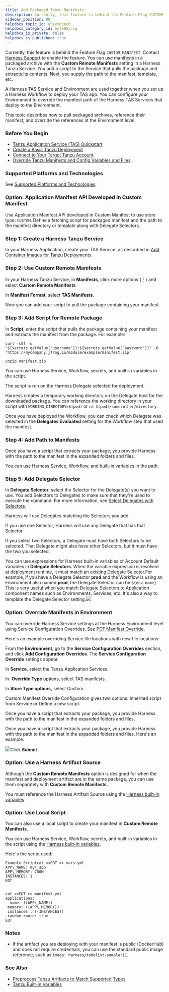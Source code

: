 ```yaml
---
title: Add Packaged Tanzu Manifests
description: Currently, this feature is behind the Feature Flag CUSTOM_MANIFEST. Contact Harness Support to enable the feature.. You can use manifests in a packaged archive with the Custom Remote Manifests settin…
sidebar_position: 90
helpdocs_topic_id: a5eyx0cecd
helpdocs_category_id: emle05cclq
helpdocs_is_private: false
helpdocs_is_published: true
---
```


Currently, this feature is behind the Feature Flag `CUSTOM_MANIFEST`. Contact [Harness Support](mailto:support@harness.io) to enable the feature. You can use manifests in a packaged archive with the **Custom Remote Manifests** setting in a Harness Tanzu Service. You add a script to the Service that pulls the package and extracts its contents. Next, you supply the path to the manifest, template, etc.

A Harness TAS Service and Environment are used together when you set up a Harness Workflow to deploy your TAS app. You can configure your Environment to override the manifest path of the Harness TAS Services that deploy to the Environment.

This topic describes how to pull packaged archives, reference their manifest, and override the references at the Environment level.


### Before You Begin

* [Tanzu Application Service (TAS) Quickstart](https://docs.harness.io/article/hy819vmsux-pivotal-cloud-foundry-quickstart)
* [Create a Basic Tanzu Deployment](create-a-basic-pcf-deployment.md)
* [Connect to Your Target Tanzu Account](connect-to-your-target-pcf-account.md).
* [Override Tanzu Manifests and Config Variables and Files](override-pcf-manifests-and-config-variables-and-files.md).

### Supported Platforms and Technologies

See [Supported Platforms and Technologies](https://docs.harness.io/article/220d0ojx5y-supported-platforms).

### Option: Application Manifest API Developed in Custom Manifest

Use Application Manifest API developed in Custom Manifest to use store type: `CUSTOM`. Define a fetching script for packaged manifest and the path to the manifest directory or template along with Delegate Selectors.

### Step 1: Create a Harness Tanzu Service

In your Harness Application, create your TAS Service, as described in [Add Container Images for Tanzu Deployments](add-container-images-for-pcf-deployments.md).

### Step 2: Use Custom Remote Manifests

In your Harness Tanzu Service, in **Manifests**, click more options (︙) and select **Custom Remote Manifests**.

In **Manifest Format**, select **TAS Manifests**.

Now you can add your script to pull the package containing your manifest.

### Step 3: Add Script for Remote Package

In **Script**, enter the script that pulls the package containing your manifest and extracts the manifest from the package. For example:


```
curl -sSf -u "${secrets.getValue("username")}:${secrets.getValue("password")}" -O 'https://mycompany.jfrog.io/module/example/manifest.zip'  
  
unzip manifest.zip
```
You can use Harness Service, Workflow, secrets, and built-in variables in the script.

The script is run on the Harness Delegate selected for deployment.

Harness creates a temporary working directory on the Delegate host for the downloaded package. You can reference the working directory in your script with `WORKING_DIRECTORY=$(pwd)` or `cd $(pwd)/some/other/directory`.

Once you have deployed the Workflow, you can check which Delegate was selected in the **Delegates Evaluated** setting for the Workflow step that used the manifest.

### Step 4: Add Path to Manifests

Once you have a script that extracts your package, you provide Harness with the path to the manifest in the expanded folders and files.

You can use Harness Service, Workflow, and built-in variables in the path.

### Step 5: Add Delegate Selector

In **Delegate Selector**, select the Selector for the Delegate(s) you want to use. You add Selectors to Delegates to make sure that they're used to execute the command. For more information, see [Select Delegates with Selectors](../../firstgen-platform/account/manage-delegates/select-delegates-for-specific-tasks-with-selectors.md).

Harness will use Delegates matching the Selectors you add.

If you use one Selector, Harness will use any Delegate that has that Selector.

If you select two Selectors, a Delegate must have both Selectors to be selected. That Delegate might also have other Selectors, but it must have the two you selected.

You can use expressions for Harness built-in variables or Account Default variables in **Delegate Selectors**. When the variable expression is resolved at deployment runtime, it must match an existing Delegate Selector.For example, if you have a Delegate Selector **prod** and the Workflow is using an Environment also named **prod**, the Delegate Selector can be `${env.name}`. This is very useful when you match Delegate Selectors to Application component names such as Environments, Services, etc. It's also a way to template the Delegate Selector setting.![](./static/test-tanzu-article-30.png)

### Option: Override Manifests in Environment

You can override Harness Service settings at the Harness Environment level using Service Configuration Overrides. See [PCF Manifest Override.](override-pcf-manifests-and-config-variables-and-files.md#option-2-pcf-manifests-override)

Here's an example overriding Service file locations with new file locations:

From the **Environment**, go to the **Service Configuration Overrides** section, and click **Add Configuration Overrides**. The **Service Configuration Override** settings appear.

In **Service**, select the Tanzu Application Services.

In  **Override Type** options, select TAS manifests.

In **Store Type options,** select Custom.

Custom Manifest Override Configuration gives two options: Inherited script from Service or Define a new script.

Once you have a script that extracts your package, you provide Harness with the path to the manifest in the expanded folders and files.

Once you have a script that extracts your package, you provide Harness with the path to the manifest in the expanded folders and files. Here's an example:

![](./static/test-tanzu-article-31.png)Click **Submit**.

### Option: Use a Harness Artifact Source

Although the **Custom Remote Manifests** option is designed for when the manifest and deployment artifact are in the same package, you can use them separately with **Custom Remote Manifests.**

You must reference the Harness Artifact Source using the [Harness built-in variables](pcf-built-in-variables.md).

### Option: Use Local Script

You can also use a local script to create your manifest in **Custom Remote Manifests**.

You can use Harness Service, Workflow, secrets, and built-in variables in the script using the [Harness built-in variables](pcf-built-in-variables.md).

Here's the script used:

```
Example Scriptcat <<EOT >> vars.yml  
APP\_NAME: my\_app  
APP\_MEMORY: 750M  
INSTANCES: 1  
EOT  
  
  
cat <<EOT >> manifest.yml  
applications:  
- name: ((APP\_NAME))  
 memory: ((APP\_MEMORY))  
 instances : ((INSTANCES))  
 random-route: true  
EOT
```

### Notes

* If the artifact you are deploying with your manifest is public (DockerHub) and does not require credentials, you can use the standard public image reference, such as `image: harness/todolist-sample:11`.

### See Also

* [Preprocess Tanzu Artifacts to Match Supported Types](preprocess-artifacts-to-match-supported-types.md)
* [Tanzu Built-in Variables](pcf-built-in-variables.md)


